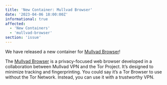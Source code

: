 ```yaml
---
title: 'New Container: Mullvad Browser'
date: '2023-04-06 18:00:00Z'
informational: true
affected:
  - 'New Containers'
  - 'mullvad-browser'
section: 'issue'
---
```

We have released a new container for [Mullvad Browser](https://github.com/linuxserver/docker-mullvad-browser)!

The [Mullvad Browser](https://mullvad.net/en/browser) is a privacy-focused web browser developed in a collaboration between Mullvad VPN and the Tor Project. It’s designed to minimize tracking and fingerprinting. You could say it’s a Tor Browser to use without the Tor Network. Instead, you can use it with a trustworthy VPN.
